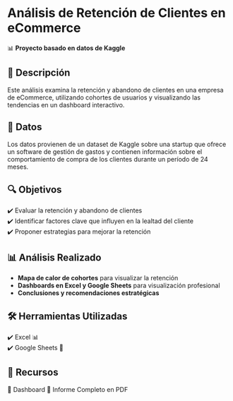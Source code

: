 # Análisis de Retención de Clientes en eCommerce  
📊 **Proyecto basado en datos de Kaggle**  

## 📌 Descripción  
Este análisis examina la retención y abandono de clientes en una empresa de eCommerce, utilizando cohortes de usuarios y visualizando las tendencias en un dashboard interactivo.  

## 📂 Datos  
Los datos provienen de un dataset de Kaggle sobre una startup que ofrece un software de gestión de gastos  y contienen información sobre el comportamiento de compra de los clientes durante un período de 24 meses.  

## 🔍 Objetivos  
✔️ Evaluar la retención y abandono de clientes  
✔️ Identificar factores clave que influyen en la lealtad del cliente  
✔️ Proponer estrategias para mejorar la retención  

## 📊 Análisis Realizado  
- **Mapa de calor de cohortes** para visualizar la retención  
- **Dashboards en Excel y Google Sheets** para visualización profesional  
- **Conclusiones y recomendaciones estratégicas**  

## 🛠 Herramientas Utilizadas  
✔️ Excel 📊  
✔️ Google Sheets 📑  

## 📎 Recursos  
📌 Dashboard 
📌 Informe Completo en PDF
